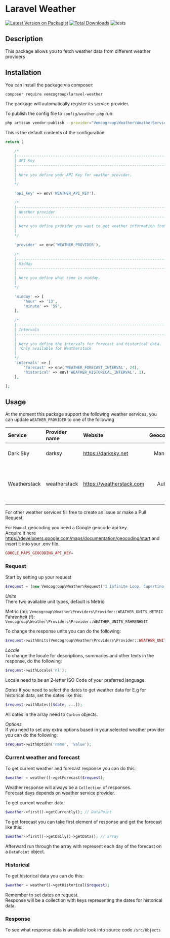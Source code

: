 # Laravel Weather

[![Latest Version on Packagist](https://img.shields.io/packagist/v/vemcogroup/laravel-weather.svg?style=flat-square)](https://packagist.org/packages/vemcogroup/laravel-weather)
[![Total Downloads](https://img.shields.io/packagist/dt/vemcogroup/laravel-weather.svg?style=flat-square)](https://packagist.org/packages/vemcogroup/laravel-weather)
![tests](https://github.com/vemcogroup/laravel-weather/workflows/tests/badge.svg)

## Description

This package allows you to fetch weather data from different weather providers


## Installation

You can install the package via composer:

```bash
composer require vemcogroup/laravel-weather
```

The package will automatically register its service provider.

To publish the config file to `config/weather.php` run:

```bash
php artisan vendor:publish --provider="Vemcogroup\Weather\WeatherServiceProvider"
```

This is the default contents of the configuration:

```php
return [

    /*
    |--------------------------------------------------------------------------
    | API Key
    |--------------------------------------------------------------------------
    |
    | Here you define your API Key for weather provider.
    |
    */

    'api_key' => env('WEATHER_API_KEY'),

    /*
    |--------------------------------------------------------------------------
    | Weather provider
    |--------------------------------------------------------------------------
    |
    | Here you define provider you want to get weather information from.
    |
    */

    'provider' => env('WEATHER_PROVIDER'),
    
    /*
    |--------------------------------------------------------------------------
    | Midday
    |--------------------------------------------------------------------------
    |
    | Here you define what time is midday.
    |
    */

    'midday' => [
        'hour' => '13',
        'minute' => '59',
    ],
    
    /*
    |--------------------------------------------------------------------------
    | Intervals
    |--------------------------------------------------------------------------
    |
    | Here you define the intervals for forecast and historical data.
    | !Only available for Weatherstack
    |
    */
    'intervals' => [
        'forecast' => env('WEATHER_FORECAST_INTERVAL', 24),
        'historical' => env('WEATHER_HISTORICAL_INTERVAL', 1),
    ],

];
```

## Usage

At the moment this package support the following weather services, you can update `WEATHER_PROVIDER` to one of the following

| Service | Provider name | Website | Geocoding | Remarks |
| :--- | :--- | :--- | :---: | :--- |
| Dark Sky | darksy | https://darksky.net | Manual | Deprecated, not able to acquire api key https://blog.darksky.net |
| Weatherstack | weatherstack | https://weatherstack.com | Auto | For historical data a minimum Standard license is required. For forecast data a minimum Professional license is required.  |

For other weather services fill free to create an issue or make a Pull Request.

For `Manual` geocoding you need a Google geocode api key.  
Acquire it here https://developers.google.com/maps/documentation/geocoding/start and insert it into your .env file.

```php
GOOGLE_MAPS_GEOCODING_API_KEY= 
```

### Request

Start by setting up your request

```php
$request = (new Vemcogroup\Weather\Request('1 Infinite Loop, Cupertino, CA 95014, USA'));
```

*Units*  
There two available unit types, default is Metric:

Metric (m): `Vemcogroup\Weather\Providers\Provider::WEATHER_UNITS_METRIC`  
Fahrenheit (f): `Vemcogroup\Weather\Providers\Provider::WEATHER_UNITS_FAHRENHEIT`

To change the response units you can do the following:

```php
$request->withUnits(Vemcogroup\Weather\Providers\Provider::WEATHER_UNITS_FAHRENHEIT);
```

*Locale*  
To change the locale for descriptions, summaries and other texts in the response, do the following:
```php
$request->withLocale('nl');
```
Locale need to be an 2-letter ISO Code of your preferred language.

*Dates* 
If you need to select the dates to get weather data for E.g for historical data, set the dates like this:

```php
$request->withDates([$date, ...]);
```
All dates in the array need to `Carbon` objects.

*Options*  
If you need to set any extra options based in your selected weather provider you can do the following:

```php
$request->withOption('name', 'value');
```

### Current weather and forecast

To get current weather and forecast response you can do this:

```php
$weather = weather()->getForecast($request);
```

Weather response will always be a `Collection` of responses.  
Forecast days depends on weather service provider.

To get current weather data:

```php
$weather->first()->getCurrently(); // DataPoint
```

To get forecast you can take first element of response and get the forecast like this:

```php
$weather->first()->getDaily()->getData(); // array
```
Afterward run through the array with represent each day of the forecast on a `DataPoint` object.

### Historical

To get historical data you can do this:

```php
$weather = weather()->getHistorical($request);
```

Remember to set dates on request.  
Response will be a collection with keys representing the dates for historical data.

### Response
To see what response data is available look into source code `/src/Objects`

